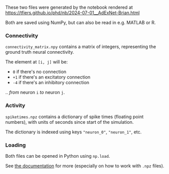 
These two files were generated by the notebook rendered at
https://tfiers.github.io/phd/nb/2024-07-01__AdExNet-Brian.html

Both are saved using NumPy, but can also be read in e.g. MATLAB or R.


### Connectivity

`connectivity_matrix.npy` contains a matrix of integers, representing the ground truth neural connectivity.

The element at `[i, j]` will be:
 - `0` if there's no connection
 - `+1` if there's an excitatory connection
 - `-4` if there's an inhibitory connection
 
 .. _from_ neuron `i` _to_ neuron `j`.


### Activity

`spiketimes.npz` contains a dictionary of spike times (floating point numbers), with units of seconds since start of the simulation.

The dictionary is indexed using keys `"neuron_0"`, `"neuron_1"`, etc.


### Loading

Both files can be opened in Python using `np.load`.

See [the documentation][docs] for more (especially on how to work with `.npz` files).

[docs]: https://numpy.org/doc/stable/reference/generated/numpy.load.html
